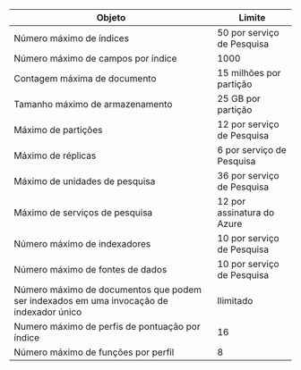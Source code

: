 Objeto|Limite
---|---
Número máximo de índices|50 por serviço de Pesquisa
Número máximo de campos por índice|1000
Contagem máxima de documento|15 milhões por partição
Tamanho máximo de armazenamento|25 GB por partição
Máximo de partições|12 por serviço de Pesquisa
Máximo de réplicas|6 por serviço de Pesquisa
Máximo de unidades de pesquisa|36 por serviço de Pesquisa
Máximo de serviços de pesquisa|12 por assinatura do Azure
Número máximo de indexadores|10 por serviço de Pesquisa
Número máximo de fontes de dados|10 por serviço de Pesquisa
Número máximo de documentos que podem ser indexados em uma invocação de indexador único|Ilimitado
Numero máximo de perfis de pontuação por índice|16
Número máximo de funções por perfil|8

<!---HONumber=AcomDC_1125_2015-->